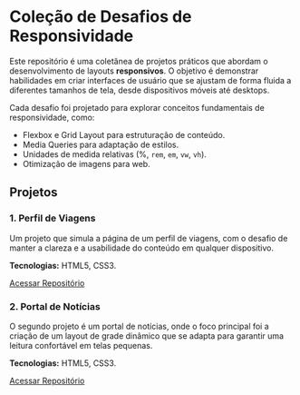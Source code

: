 # Coleção de Desafios de Responsividade

Este repositório é uma coletânea de projetos práticos que abordam o desenvolvimento de layouts **responsivos**. O objetivo é demonstrar habilidades em criar interfaces de usuário que se ajustam de forma fluida a diferentes tamanhos de tela, desde dispositivos móveis até desktops.

Cada desafio foi projetado para explorar conceitos fundamentais de responsividade, como:

-   Flexbox e Grid Layout para estruturação de conteúdo.
-   Media Queries para adaptação de estilos.
-   Unidades de medida relativas (%, `rem`, `em`, `vw`, `vh`).
-   Otimização de imagens para web.

## Projetos

### 1. Perfil de Viagens

Um projeto que simula a página de um perfil de viagens, com o desafio de manter a clareza e a usabilidade do conteúdo em qualquer dispositivo.

**Tecnologias:** HTML5, CSS3.

[Acessar Repositório](https://github.com/LeonardoBruchez/Perfil-de-viagens-responsivo)

### 2. Portal de Notícias

O segundo projeto é um portal de notícias, onde o foco principal foi a criação de um layout de grade dinâmico que se adapta para garantir uma leitura confortável em telas pequenas.

**Tecnologias:** HTML5, CSS3.

[Acessar Repositório](https://github.com/LeonardoBruchez/portal-de-noticias-responsivo)
